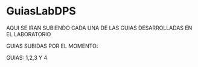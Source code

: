 # GuiasLabDPS

AQUI SE IRAN SUBIENDO CADA UNA DE LAS GUIAS DESARROLLADAS EN EL LABORATORIO

GUIAS SUBIDAS POR EL MOMENTO:

GUIAS: 1,2,3 Y 4
